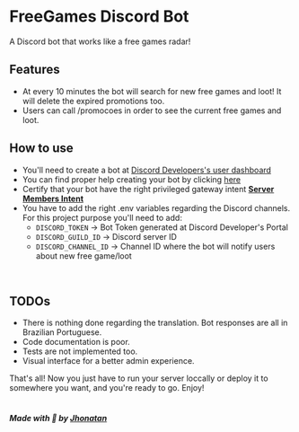 # FreeGames Discord Bot

A Discord bot that works like a free games radar!

## Features

- At every 10 minutes the bot will search for new free games and loot! It will delete the expired promotions too.
- Users can call /promocoes in order to see the current free games and loot.

## How to use

- You'll need to create a bot at [Discord Developers's user dashboard](https://discord.com/developers/applications)
- You can find proper help creating your bot by clicking [here](https://discordjs.guide/preparations/setting-up-a-bot-application.html#creating-your-bot)
- Certify that your bot have the right privileged gateway intent [**Server Members Intent**](https://gist.github.com/advaith1/e69bcc1cdd6d0087322734451f15aa2f#what-are-these-privileged-intents-needed-for)
- You have to add the right .env variables regarding the Discord channels. For this project purpose you'll need to add: 
  - `DISCORD_TOKEN` → Bot Token generated at Discord Developer's Portal
  - `DISCORD_GUILD_ID` → Discord server ID
  - `DISCORD_CHANNEL_ID` → Channel ID where the bot will notify users about new free game/loot
<br>
  
## TODOs
  - There is nothing done regarding the translation. Bot responses are all in Brazilian Portuguese.
  - Code documentation is poor.
  - Tests are not implemented too.
  - Visual interface for a better admin experience.

That's all!
Now you just have to run your server loccally or deploy it to somewhere you want, and you're ready to go.
Enjoy! <br/><br/>

##### Made with 💜 by [Jhonatan](https://github.com/jhonatanjunio)